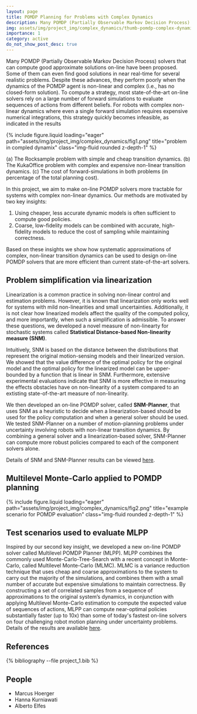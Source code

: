```yaml
---
layout: page
title: POMDP Planning for Problems with Complex Dynamics
description: Many POMDP (Partially Observable Markov Decision Process) solvers that can compute good approximate solutions on-line have been proposed. Some of them can even find good solutions in near real-time for several realistic problems. In this project, we aim to make on-line POMDP solvers more tractable for systems with complex non-linear dynamics.
img: assets/img/project_img/complex_dynamics/thumb-pomdp-complex-dynamics.png
importance: 1
category: active
do_not_show_post_desc: true
---
```


<p class="text-justify">
Many POMDP (Partially Observable Markov Decision Process) solvers that can compute good approximate solutions on-line have been proposed. Some of them can even find good solutions in near real-time for several realistic problems. Despite these advances, they perform poorly when the dynamics of the POMDP agent is non-linear and complex (i.e., has no closed-form solution). To compute a strategy, most state-of-the-art on-line solvers rely on a large number of forward simulations to evaluate sequences of actions from different beliefs. For robots with complex non-linear dynamics where even a single forward simulation requires expensive numerical integrations, this strategy quickly becomes infeasible, as indicated in the results
</p>

{% include figure.liquid loading="eager" path="assets/img/project_img/complex_dynamics/fig1.png" title="problem in compled dynamix" class="img-fluid rounded z-depth-1" %}


<div class="caption">
    (a) The Rocksample problem with simple and cheap transition dynamics. (b) The KukaOffice problem with complex and expensive non-linear transition dynamics. (c) The cost of forward-simulations in both problems (in percentage of the total planning cost).
</div>

<p class="text-justify">
In this project, we aim to make on-line POMDP solvers more tractable for systems with complex non-linear dynamics. Our methods are motivated by two key insights:
</p>

<ol type="1">
<li>Using cheaper, less accurate dynamic models is often sufficient to compute good policies.</li>
<li>Coarse, low-fidelity models can be combined with accurate, high-fidelity models to reduce the cost of sampling while maintaining correctness.</li>
</ol>

<p class="text-justify">
Based on these insights we show how systematic approximations of complex, non-linear transition dynamics can be used to design on-line POMDP solvers that are more efficient than current state-of-the-art solvers.
</p>

<h2>
Problem simplification via linearization
</h2> 

<p class="text-justify">
Linearization is a common practice in solving non-linear control and estimation problems. However, it is known that linearization only works well for systems with mild non-linearities and small uncertainties. Additionally, it is not clear how linearized models affect the quality of the computed policy, and more importantly, when such a simplification is admissible. To answer these questions, we developed a novel measure of non-linearty for stochastic systems called <strong>Statistical Distance-based Non-linearity measure (SNM)</strong>.

Intuitively, SNM is based on the distance between the distributions that represent the original motion-sensing models and their linearized version. We showed that the value difference of the optimal policy for the original model and the optimal policy for the linearized model can be upper-bounded by a function that is linear in SNM. Furthermore, extensive experimental evaluations indicate that SNM is more effective in measuring the effects obstacles have on non-linearity of a system compared to an extisting state-of-the-art measure of non-linearity.

We then developed an on-line POMDP solver, called <strong>SNM-Planner</strong>, that uses SNM as a heuristic to decide when a linearization-based should be used for the policy computation and when a general solver should be used. We tested SNM-Planner on a number of motion-planning problems under uncertainty involving robots with non-linear transition dynamics. By combining a general solver and a linearization-based solver, SNM-Planner can compute more robust policies compared to each of the component solvers alone.

Details of SNM and SNM-Planner results can be viewed <a target="_blank" href="/assets/pdf/papers/wafr16_linearization.pdf" >here</a>.
</p>

<h2>
Multilevel Monte-Carlo applied to POMDP planning
</h2>

{% include figure.liquid loading="eager" path="assets/img/project_img/complex_dynamics/fig2.png" title="example scenario for POMDP evaluation" class="img-fluid rounded z-depth-1" %}

<h2>
Test scenarios used to evaluate MLPP
</h2> 

<p class="text-justify">
Inspired by our second key insight, we developed a new on-line POMDP solver called Multilevel POMDP Planner (MLPP). MLPP combines the commonly used Monte-Carlo-Tree-Search with a recent concept in Monte-Carlo, called Multilevel Monte-Carlo (MLMC). MLMC is a variance reduction technique that uses cheap and coarse approximations to the system to carry out the majority of the simulations, and combines them with a small number of accurate but expensive simulations to maintain correctness. By constructing a set of correlated samples from a sequence of approximations to the original system’s dynamics, in conjunction with applying Multilevel Monte-Carlo estimation to compute the expected value of sequences of actions, MLPP can compute near-optimal policies substantially faster (up to 10x) than some of today's fastest on-line solvers on four challenging robot motion planning under uncertainty problems. Details of the results are available <a target="_blank" href="/assets/pdf/papers/isrr19_mlmc.pdf" >here</a>.
<p>

<h2> References </h2>

<div class="publications">
   {% bibliography --file project_1.bib %}
</div>

<h2> People </h2>
<ul>
    <li>Marcus Hoerger</li>
    <li>Hanna Kurniawati</li>
    <li>Alberto Elfes</li>
</ul>

